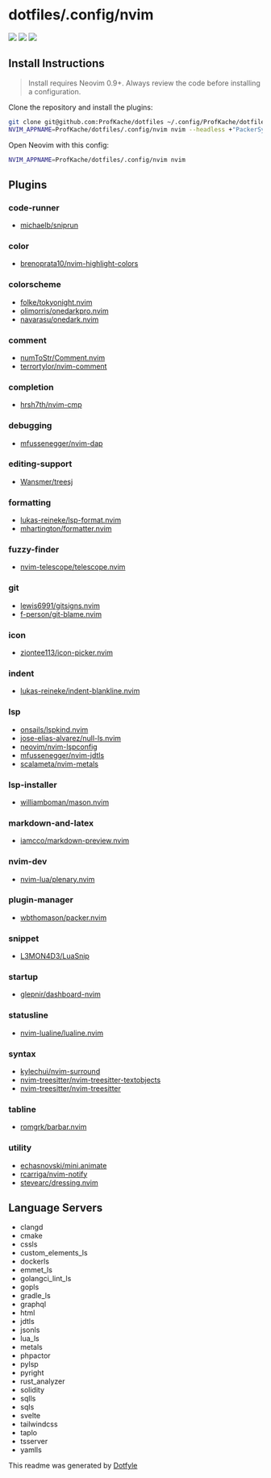# dotfiles/.config/nvim

<a href="https://dotfyle.com/ProfKache/dotfiles-config-nvim"><img src="https://dotfyle.com/ProfKache/dotfiles-config-nvim/badges/plugins?style=flat" /></a>
<a href="https://dotfyle.com/ProfKache/dotfiles-config-nvim"><img src="https://dotfyle.com/ProfKache/dotfiles-config-nvim/badges/leaderkey?style=flat" /></a>
<a href="https://dotfyle.com/ProfKache/dotfiles-config-nvim"><img src="https://dotfyle.com/ProfKache/dotfiles-config-nvim/badges/plugin-manager?style=flat" /></a>

## Install Instructions

> Install requires Neovim 0.9+. Always review the code before installing a configuration.

Clone the repository and install the plugins:

```sh
git clone git@github.com:ProfKache/dotfiles ~/.config/ProfKache/dotfiles
NVIM_APPNAME=ProfKache/dotfiles/.config/nvim nvim --headless +"PackerSync" +qa
```

Open Neovim with this config:

```sh
NVIM_APPNAME=ProfKache/dotfiles/.config/nvim nvim
```

## Plugins

### code-runner

- [michaelb/sniprun](https://dotfyle.com/plugins/michaelb/sniprun)

### color

- [brenoprata10/nvim-highlight-colors](https://dotfyle.com/plugins/brenoprata10/nvim-highlight-colors)

### colorscheme

- [folke/tokyonight.nvim](https://dotfyle.com/plugins/folke/tokyonight.nvim)
- [olimorris/onedarkpro.nvim](https://dotfyle.com/plugins/olimorris/onedarkpro.nvim)
- [navarasu/onedark.nvim](https://dotfyle.com/plugins/navarasu/onedark.nvim)

### comment

- [numToStr/Comment.nvim](https://dotfyle.com/plugins/numToStr/Comment.nvim)
- [terrortylor/nvim-comment](https://dotfyle.com/plugins/terrortylor/nvim-comment)

### completion

- [hrsh7th/nvim-cmp](https://dotfyle.com/plugins/hrsh7th/nvim-cmp)

### debugging

- [mfussenegger/nvim-dap](https://dotfyle.com/plugins/mfussenegger/nvim-dap)

### editing-support

- [Wansmer/treesj](https://dotfyle.com/plugins/Wansmer/treesj)

### formatting

- [lukas-reineke/lsp-format.nvim](https://dotfyle.com/plugins/lukas-reineke/lsp-format.nvim)
- [mhartington/formatter.nvim](https://dotfyle.com/plugins/mhartington/formatter.nvim)

### fuzzy-finder

- [nvim-telescope/telescope.nvim](https://dotfyle.com/plugins/nvim-telescope/telescope.nvim)

### git

- [lewis6991/gitsigns.nvim](https://dotfyle.com/plugins/lewis6991/gitsigns.nvim)
- [f-person/git-blame.nvim](https://dotfyle.com/plugins/f-person/git-blame.nvim)

### icon

- [ziontee113/icon-picker.nvim](https://dotfyle.com/plugins/ziontee113/icon-picker.nvim)

### indent

- [lukas-reineke/indent-blankline.nvim](https://dotfyle.com/plugins/lukas-reineke/indent-blankline.nvim)

### lsp

- [onsails/lspkind.nvim](https://dotfyle.com/plugins/onsails/lspkind.nvim)
- [jose-elias-alvarez/null-ls.nvim](https://dotfyle.com/plugins/jose-elias-alvarez/null-ls.nvim)
- [neovim/nvim-lspconfig](https://dotfyle.com/plugins/neovim/nvim-lspconfig)
- [mfussenegger/nvim-jdtls](https://dotfyle.com/plugins/mfussenegger/nvim-jdtls)
- [scalameta/nvim-metals](https://dotfyle.com/plugins/scalameta/nvim-metals)

### lsp-installer

- [williamboman/mason.nvim](https://dotfyle.com/plugins/williamboman/mason.nvim)

### markdown-and-latex

- [iamcco/markdown-preview.nvim](https://dotfyle.com/plugins/iamcco/markdown-preview.nvim)

### nvim-dev

- [nvim-lua/plenary.nvim](https://dotfyle.com/plugins/nvim-lua/plenary.nvim)

### plugin-manager

- [wbthomason/packer.nvim](https://dotfyle.com/plugins/wbthomason/packer.nvim)

### snippet

- [L3MON4D3/LuaSnip](https://dotfyle.com/plugins/L3MON4D3/LuaSnip)

### startup

- [glepnir/dashboard-nvim](https://dotfyle.com/plugins/glepnir/dashboard-nvim)

### statusline

- [nvim-lualine/lualine.nvim](https://dotfyle.com/plugins/nvim-lualine/lualine.nvim)

### syntax

- [kylechui/nvim-surround](https://dotfyle.com/plugins/kylechui/nvim-surround)
- [nvim-treesitter/nvim-treesitter-textobjects](https://dotfyle.com/plugins/nvim-treesitter/nvim-treesitter-textobjects)
- [nvim-treesitter/nvim-treesitter](https://dotfyle.com/plugins/nvim-treesitter/nvim-treesitter)

### tabline

- [romgrk/barbar.nvim](https://dotfyle.com/plugins/romgrk/barbar.nvim)

### utility

- [echasnovski/mini.animate](https://dotfyle.com/plugins/echasnovski/mini.animate)
- [rcarriga/nvim-notify](https://dotfyle.com/plugins/rcarriga/nvim-notify)
- [stevearc/dressing.nvim](https://dotfyle.com/plugins/stevearc/dressing.nvim)

## Language Servers

- clangd
- cmake
- cssls
- custom_elements_ls
- dockerls
- emmet_ls
- golangci_lint_ls
- gopls
- gradle_ls
- graphql
- html
- jdtls
- jsonls
- lua_ls
- metals
- phpactor
- pylsp
- pyright
- rust_analyzer
- solidity
- sqlls
- sqls
- svelte
- tailwindcss
- taplo
- tsserver
- yamlls

This readme was generated by [Dotfyle](https://dotfyle.com)
